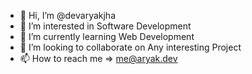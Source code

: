 - 👋 Hi, I’m @devaryakjha
- 👀 I’m interested in Software Development
- 🌱 I’m currently learning Web Development
- 💞️ I’m looking to collaborate on Any interesting Project
- 📫 How to reach me => me@aryak.dev

<!---
devaryakjha/devaryakjha is a ✨ special ✨ repository because its `README.md` (this file) appears on your GitHub profile.
You can click the Preview link to take a look at your changes.
--->
